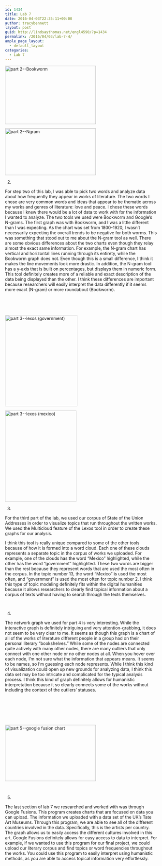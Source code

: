 ```yaml
---
id: 1434
title: Lab 7
date: 2016-04-03T22:35:11+00:00
author: tracybennett
layout: post
guid: http://lindsaythomas.net/engl4590/?p=1434
permalink: /2016/04/03/lab-7-4/
ample_page_layout:
  - default_layout
categories:
  - Lab 7
---
```

<a href="http://lindsaythomas.net/engl4590/wp-content/uploads/sites/10/2016/04/part-2-Bookworm.png" rel="attachment wp-att-1435"><img class="alignnone size-medium wp-image-1435" src="http://lindsaythomas.net/engl4590/wp-content/uploads/sites/10/2016/04/part-2-Bookworm-300x192.png" alt="part 2--Bookworm" width="300" height="192" srcset="http://lindsaythomas.net/engl4590/wp-content/uploads/sites/10/2016/04/part-2-Bookworm-300x192.png 300w, http://lindsaythomas.net/engl4590/wp-content/uploads/sites/10/2016/04/part-2-Bookworm-768x493.png 768w, http://lindsaythomas.net/engl4590/wp-content/uploads/sites/10/2016/04/part-2-Bookworm-1024x657.png 1024w, http://lindsaythomas.net/engl4590/wp-content/uploads/sites/10/2016/04/part-2-Bookworm.png 1085w" sizes="(max-width: 300px) 100vw, 300px" /></a>

<a href="http://lindsaythomas.net/engl4590/wp-content/uploads/sites/10/2016/04/part-2-Ngram.png" rel="attachment wp-att-1436"><img class="alignnone size-medium wp-image-1436" src="http://lindsaythomas.net/engl4590/wp-content/uploads/sites/10/2016/04/part-2-Ngram-300x154.png" alt="part 2--Ngram" width="300" height="154" srcset="http://lindsaythomas.net/engl4590/wp-content/uploads/sites/10/2016/04/part-2-Ngram-300x154.png 300w, http://lindsaythomas.net/engl4590/wp-content/uploads/sites/10/2016/04/part-2-Ngram-768x395.png 768w, http://lindsaythomas.net/engl4590/wp-content/uploads/sites/10/2016/04/part-2-Ngram-1024x526.png 1024w, http://lindsaythomas.net/engl4590/wp-content/uploads/sites/10/2016/04/part-2-Ngram.png 1208w" sizes="(max-width: 300px) 100vw, 300px" /></a>

2.

For step two of this lab, I was able to pick two words and analyze data about how frequently they appear in works of literature. The two words I chose are very common words and ideas that appear to be thematic across my works and genres of literature: love and peace. I chose these words because I knew there would be a lot of data to work with for the information I wanted to analyze. The two tools we used were Bookworm and Google’s N-grams. The first graph was with Bookworm, and I was a little different than I was expecting. As the chart was set from 1800-1920, I wasn’t necessarily expecting the overall trends to be negative for both worms. This was something that stood out to me about the N-gram tool as well. There are some obvious differences about the two charts even though they relay almost the exact same information. For example, the N-gram chart has vertical and horizontal lines running through its entirety, while the Bookworm graph does not. Even though this is a small difference, I think it makes the line movements look more drastic. In addition, the N-gram tool has a y-axis that is built on percentages, but displays them in numeric form. This tool definitely creates more of a reliable and exact description of the data being displayed than the other. I think these differences are important because researchers will easily interpret the data differently if it seems more exact (N-gram) or more roundabout (Bookworm).

&nbsp;

&nbsp;

<a href="http://lindsaythomas.net/engl4590/wp-content/uploads/sites/10/2016/04/part-3-lexos-government.png" rel="attachment wp-att-1437"><img class="alignnone size-medium wp-image-1437" src="http://lindsaythomas.net/engl4590/wp-content/uploads/sites/10/2016/04/part-3-lexos-government-239x300.png" alt="part 3--lexos (government)" width="239" height="300" srcset="http://lindsaythomas.net/engl4590/wp-content/uploads/sites/10/2016/04/part-3-lexos-government-239x300.png 239w, http://lindsaythomas.net/engl4590/wp-content/uploads/sites/10/2016/04/part-3-lexos-government.png 307w" sizes="(max-width: 239px) 100vw, 239px" /></a>

<a href="http://lindsaythomas.net/engl4590/wp-content/uploads/sites/10/2016/04/part-3-lexos-mexico.png" rel="attachment wp-att-1438"><img class="alignnone size-medium wp-image-1438" src="http://lindsaythomas.net/engl4590/wp-content/uploads/sites/10/2016/04/part-3-lexos-mexico-236x300.png" alt="part 3--lexos (mexico)" width="236" height="300" srcset="http://lindsaythomas.net/engl4590/wp-content/uploads/sites/10/2016/04/part-3-lexos-mexico-236x300.png 236w, http://lindsaythomas.net/engl4590/wp-content/uploads/sites/10/2016/04/part-3-lexos-mexico.png 305w" sizes="(max-width: 236px) 100vw, 236px" /></a>

3.

For the third part of the lab, we used our corpus of State of the Union Addresses in order to visualize topics that run throughout the written works. We used the Multicloud feature of the Lexos tool in order to create these graphs for our analysis.

I think this tool is really unique compared to some of the other tools because of how it is formed into a word cloud. Each one of these clouds represents a separate topic in the corpus of works we uploaded. For example, one of the clouds has the word “Mexico” highlighted, while the other has the word “government” highlighted. These two words are bigger than the rest because they represent words that are used the most often in the corpus. In the topic number 13, the word “Mexico” is used the most often, and “government” is used the most often for topic number 2. I think this type of topic modeling definitely fits within the digital humanities because it allows researchers to clearly find topical information about a corpus of texts without having to search through the texts themselves.

&nbsp;

4.

The network graph we used for part 4 is very interesting. While the interactive graph is definitely intriguing and very attention-grabbing, it does not seem to be very clear to me. It seems as though this graph is a chart of all of the works of literature different people in a group had on their personal literary “bookshelves.” While some of the nodes are connected quite actively with many other nodes, there are many outliers that only connect with one other node or no other nodes at all. When you hover over each node, I’m not sure what the information that appears means. It seems to be names, so I’m guessing each node represents. While I think this kind of visualization could open up new grounds for analyzing data, I think this data set may be too intricate and complicated for the typical analysis process. I think this kind of graph definitely allows for humanistic interpretation because it so clearly connects some of the works without including the context of the outliers’ statuses.

&nbsp;

&nbsp;

&nbsp;

<a href="http://lindsaythomas.net/engl4590/wp-content/uploads/sites/10/2016/04/part-5-google-fusion-chart.png" rel="attachment wp-att-1439"><img class="alignnone size-medium wp-image-1439" src="http://lindsaythomas.net/engl4590/wp-content/uploads/sites/10/2016/04/part-5-google-fusion-chart-300x185.png" alt="part 5--google fusion chart" width="300" height="185" srcset="http://lindsaythomas.net/engl4590/wp-content/uploads/sites/10/2016/04/part-5-google-fusion-chart-300x185.png 300w, http://lindsaythomas.net/engl4590/wp-content/uploads/sites/10/2016/04/part-5-google-fusion-chart-768x473.png 768w, http://lindsaythomas.net/engl4590/wp-content/uploads/sites/10/2016/04/part-5-google-fusion-chart-1024x631.png 1024w, http://lindsaythomas.net/engl4590/wp-content/uploads/sites/10/2016/04/part-5-google-fusion-chart.png 1130w" sizes="(max-width: 300px) 100vw, 300px" /></a>

&nbsp;

5.

The last section of lab 7 we researched and worked with was through Google Fusions. This program creates charts that are focused on data you can upload. The information we uploaded with a data set of the UK’s Tate Art Museums. Through this program, we are able to see all of the different countries involved in the data. Specifically, this is the artists per country. The graph allows us to easily access the different cultures involved in this art. Google Fusions definitely allows for easy access to data to interpret. For example, if we wanted to use this program for our final project, we could upload our literary corpus and find topics or word frequencies throughout the works. You could use this program to easily interpret using humanistic methods, as you are able to access topical information very effortlessly.